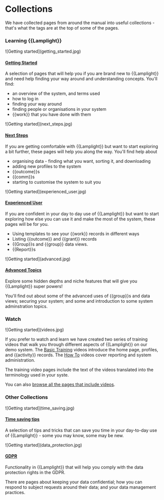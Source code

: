 # Collections

We have collected pages from around the manual into useful collections - that's what the tags are at the top of some of the pages.

### Learning {{Lamplight}}

<div class="pure-g">
<div class="pure-u-1-2">
![Getting started](getting_started.jpg)
</a>
</div>
<div class="pure-u-1-2">

#### [Getting Started](/help/index/p/tagged_Getting%20started)

A selection of pages that will help you if you are brand new to {{Lamplight}} and need help finding your way around and understanding concepts.  You'll find:

- an overview of the system, and terms used
- how to log in
- finding your way around
- finding people or organisations in your system
- {{work}} that you have done with them

</div>
</div>

<div class="pure-g">
<div class="pure-u-1-2">
![Getting started](next_steps.jpg)
</div>
<div class="pure-u-1-2">

#### [Next Steps](/help/index/p/tagged_Next%20steps)

If you are getting comfortable with {{Lamplight}} but want to start exploring a bit further, these pages will help you along the way.  You'll find help about

- organising data - finding what you want, sorting it, and downloading
- adding new profiles to the system
- {{outcome}}s
- {{comm}}s 
- starting to customise the system to suit you

</div>
</div>

<div class="pure-g">
<div class="pure-u-1-2">
![Getting started](experienced_user.jpg)
</div>
<div class="pure-u-1-2">

#### [Experienced User](/help/index/p/tagged_Experienced%20user)

If you are confident in your day to day use of {{Lamplight}} but want to start exploring how else you can use it and make the most of the system, these pages will be for you.

- Using templates to see your {{work}} records in different ways
- Listing {{outcome}} and {{grant}} records
- {{Group}}s and {{group}} data views.
- {{Report}}s

</div>
</div>

<div class="pure-g">
<div class="pure-u-1-2">
![Getting started](advanced.jpg)
</div>
<div class="pure-u-1-2">

#### [Advanced Topics](/help/index/p/tagged_Advanced%20topics)

Explore some hidden depths and niche features that will give you {{Lamplight}} super powers!

You'll find out about some of the advanced uses of {{group}}s and data views; securing your system; and some and introduction to some system adminstration topics.

</div>
</div>

### Watch

<div class="pure-g">
<div class="pure-u-1-2">
![Getting started](videos.jpg)
</div>
<div class="pure-u-1-2">

If you prefer to watch and learn we have created two series of training videos that walk you through different aspects of {{Lamplight}} on our demo system.  The [Basic Training](/help/index/p/51) videos introduce the home page, profiles, and {{activity}} records.  The [How To](/help/index/p/52) videos cover reporting and system administration.

The training video pages include the text of the videos translated into the terminology used in your syste.

You can also [browse all the pages that include videos](/help/index/p/tagged_Video).

</div>
</div>

### Other Collections

<div class="pure-g">
<div class="pure-u-1-2">
![Getting started](time_saving.jpg)
</div>
<div class="pure-u-1-2">

#### [Time saving tips](/help/index/p/tagged_Time%20saving%20tips) 

A selection of tips and tricks that can save you time in your day-to-day use of {{Lamplight}} - some you may know, some may be new.

</div>
</div>

<div class="pure-g">
<div class="pure-u-1-2">
![Getting started](data_protection.jpg)
</div>
<div class="pure-u-1-2">

#### [GDPR](/help/index/p/tagged_GDPR)

Functionality in {{Lamplight}} that will help you comply with the data protection rights in the GDPR.

There are pages about keeping your data confidential; how you can respond to subject requests around their data; and your data management practices.

</div>
</div>

